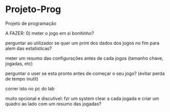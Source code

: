 # Projeto-Prog
Projeto de programação



A FAZER:
0) meter o jogo em si bonitinho?


perguntar ao utilizador se quer um print dos dados dos jogos no fim para alem das estatisticas?

meter um resumo das configurações antes de cada jogos (tamanho chave, jogadas, etc)

perguntar o user se esta pronto antes de começar o seu jogo? (evitar perda de tempo inutil)

correr isto no pc do lab


muito opcional e discutivel: fzr um system clear a cada jogada e criar um quadro ao lado com um resumo das jogadas?
